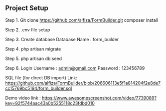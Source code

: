 
## Project Setup

Step 1.
Git clone https://github.com/alfiza/FormBuilder.git
composer install

Step 2.
.env file setup

Step 3.
Create database
Database Name : form_builder

Step 4.
php artisan migrate

Step 5.
php artisan db:seed

Step 6. Login
Username : admin@gmail.com
Password : 123456789


SQL file (for direct DB import) 
Link: https://github.com/alfiza/FormBuilder/blob/206606113e5f1a814204f2e8de7cc15769bc5194/form_builder.sql


Demo video link : https://www.awesomescreenshot.com/video/7739089?key=92f5744aac43a0b5255118c23fdbd010



